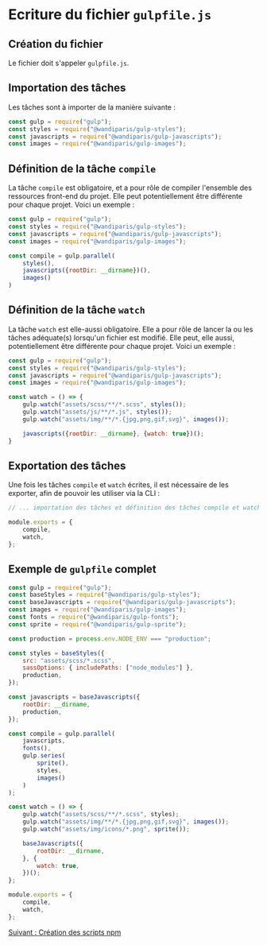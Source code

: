 # Ecriture du fichier `gulpfile.js`

## Création du fichier

Le fichier doit s'appeler `gulpfile.js`.

## Importation des tâches

Les tâches sont à importer de la manière suivante :

```js
const gulp = require("gulp");
const styles = require("@wandiparis/gulp-styles");
const javascripts = require("@wandiparis/gulp-javascripts");
const images = require("@wandiparis/gulp-images");
```

## Définition de la tâche `compile`

La tâche `compile` est obligatoire, et a pour rôle de compiler l'ensemble des
ressources front-end du projet. Elle peut potentiellement être différente pour
chaque projet. Voici un exemple :

```js
const gulp = require("gulp");
const styles = require("@wandiparis/gulp-styles");
const javascripts = require("@wandiparis/gulp-javascripts");
const images = require("@wandiparis/gulp-images");

const compile = gulp.parallel(
    styles(),
    javascripts({rootDir: __dirname})(),
    images()
)
```

## Définition de la tâche `watch`

La tâche `watch` est elle-aussi obligatoire. Elle a pour rôle de lancer la ou
les tâches adéquate(s) lorsqu'un fichier est modifié. Elle peut, elle aussi,
potentiellement être différente pour chaque projet. Voici un exemple :

```js
const gulp = require("gulp");
const styles = require("@wandiparis/gulp-styles");
const javascripts = require("@wandiparis/gulp-javascripts");
const images = require("@wandiparis/gulp-images");

const watch = () => {
    gulp.watch("assets/scss/**/*.scss", styles());
    gulp.watch("assets/js/**/*.js", styles());
    gulp.watch("assets/img/**/*.{jpg,png,gif,svg}", images());

    javascripts({rootDir: __dirname}, {watch: true})();
}
```

## Exportation des tâches

Une fois les tâches `compile` et `watch` écrites, il est nécessaire de les
exporter, afin de pouvoir les utiliser via la CLI :

```js
// ... importation des tâches et définition des tâches compile et watch

module.exports = {
    compile,
    watch,
};
```

## Exemple de `gulpfile` complet

```js
const gulp = require("gulp");
const baseStyles = require("@wandiparis/gulp-styles");
const baseJavascripts = require("@wandiparis/gulp-javascripts");
const images = require("@wandiparis/gulp-images");
const fonts = require("@wandiparis/gulp-fonts");
const sprite = require("@wandiparis/gulp-sprite");

const production = process.env.NODE_ENV === "production";

const styles = baseStyles({
    src: "assets/scss/*.scss",
    sassOptions: { includePaths: ["node_modules"] },
    production,
});

const javascripts = baseJavascripts({
    rootDir: __dirname,
    production,
});

const compile = gulp.parallel(
    javascripts,
    fonts(),
    gulp.series(
        sprite(),
        styles,
        images()
    )
);

const watch = () => {
    gulp.watch("assets/scss/**/*.scss", styles);
    gulp.watch("assets/img/**/*.{jpg,png,gif,svg}", images());
    gulp.watch("assets/img/icons/*.png", sprite());

    baseJavascripts({
        rootDir: __dirname,
    }, {
        watch: true,
    })();
};

module.exports = {
    compile,
    watch,
};
```

[Suivant : Création des scripts npm](/init-front/03-npm-scripts.md)
